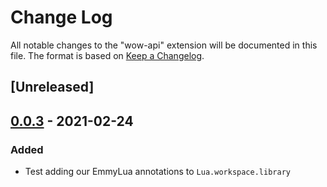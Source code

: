 # Change Log
All notable changes to the "wow-api" extension will be documented in this file.
The format is based on [Keep a Changelog](http://keepachangelog.com/).

## [Unreleased]

## [0.0.3] - 2021-02-24
### Added
- Test adding our EmmyLua annotations to `Lua.workspace.library`

[0.0.3]: https://github.com/Ketho/vscode-wow-api/releases/tag/0.0.3
